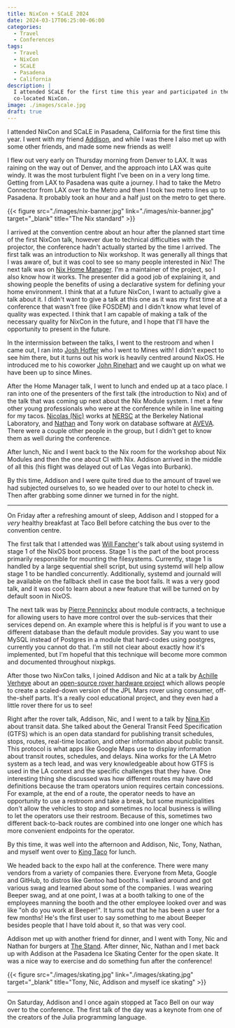 ```yaml
---
title: NixCon + SCaLE 2024
date: 2024-03-17T06:25:00-06:00
categories:
  - Travel
  - Conferences
tags:
  - Travel
  - NixCon
  - SCaLE
  - Pasadena
  - California
description: |
  I attended SCaLE for the first time this year and participated in the
  co-located NixCon.
image: ./images/scale.jpg
draft: true
---
```


I attended NixCon and SCaLE in Pasadena, California for the first time this
year. I went with my friend [Addison](https://tgrcode.com), and while I was
there I also met up with some other friends, and made some new friends as well!

I flew out very early on Thursday morning from Denver to LAX. It was raining on
the way out of Denver, and the approach into LAX was quite windy. It was the
most turbulent flight I've been on in a very long time. Getting from LAX to
Pasadena was quite a journey. I had to take the Metro Connector from LAX over to
the Metro and then I took two metro lines up to Pasadena. It probably took an
hour and a half just on the metro to get there.

{{< figure src="./images/nix-banner.jpg" link="./images/nix-banner.jpg"
target="_blank" title="The Nix standard" >}}

I arrived at the convention centre about an hour after the planned start time of
the first NixCon talk, however due to technical difficulties with the projector,
the conference hadn't actually started by the time I arrived. The first talk was
an introduction to Nix workshop. It was generally all things that I was aware
of, but it was cool to see so many people interested in Nix! The next talk was
on [Nix Home Manager](https://nix-community.github.io/home-manager/). I'm a
maintainer of the project, so I also know how it works. The presenter did a good
job of explaining it, and showing people the benefits of using a declarative
system for defining your home environment. I think that at a future NixCon, I
want to actually give a talk about it. I didn't want to give a talk at this one
as it was my first time at a conference that wasn't free (like FOSDEM) and I
didn't know what level of quality was expected. I think that I am capable of
making a talk of the necessary quality for NixCon in the future, and I hope that
I'll have the opportunity to present in the future.

In the intermission between the talks, I went to the restroom and when I came
out, I ran into [Josh Hoffer](https://www.linkedin.com/in/josh-hoffer/) who I
went to Mines with! I didn't expect to see him there, but it turns out his work
is heavily centred around NixOS. He introduced me to his coworker
[John Rinehart](https://www.linkedin.com/in/johnrichardrinehart/) and we caught
up on what we have been up to since Mines.

After the Home Manager talk, I went to lunch and ended up at a taco place. I ran
into one of the presenters of the first talk (the introduction to Nix) and of
the talk that was coming up next about the Nix Module system. I met a few other
young professionals who were at the conference while in line waiting for my
tacos. [Nicolas (Nic)](https://nicfv.com/) works at
[NERSC](https://www.nersc.gov/) at the Berkeley National Laboratory, and
[Nathan](https://www.nathanieljwright.com/) and Tony work on database software
at [AVEVA](https://www.aveva.com). There were a couple other people in the
group, but I didn't get to know them as well during the conference.

After lunch, Nic and I went back to the Nix room for the workshop about Nix
Modules and then the one about CI with Nix. Addison arrived in the middle of all
this (his flight was delayed out of Las Vegas into Burbank).

By this time, Addison and I were quite tired due to the amount of travel we had
subjected ourselves to, so we headed over to our hotel to check in. Then after
grabbing some dinner we turned in for the night.

---

On Friday after a refreshing amount of sleep, Addison and I stopped for a _very_
healthy breakfast at Taco Bell before catching the bus over to the convention
centre.

The first talk that I attended was
[Will Fancher](https://github.com/ElvishJerricco)'s talk about using systemd in
stage 1 of the NixOS boot process. Stage 1 is the part of the boot process
primarily responsible for mounting the filesystems. Currently, stage 1 is
handled by a large sequential shell script, but using systemd will help allow
stage 1 to be handled concurrently. Additionally, systemd and journald will be
available on the fallback shell in case the boot fails. It was a very good talk,
and it was cool to learn about a new feature that will be turned on by default
soon in NixOS.

The next talk was by [Pierre Penninckx](https://blog.tiserbox.com/) about module
contracts, a technique for allowing users to have more control over the
sub-services that their services depend on. An example where this is helpful is
if you want to use a different database than the default module provides. Say
you want to use MySQL instead of Postgres in a module that hard-codes using
postgres, currently you cannot do that. I'm still not clear about exactly how
it's implemented, but I'm hopeful that this technique will become more common
and documented throughout nixpkgs.

After those two NixCon talks, I joined Addison and Nic at a talk by
[Achille Verheye](https://www.achille.fyi/) about an
[open-source rover hardware project](https://open-source-rover.readthedocs.io/en/latest/)
which allows people to create a scaled-down version of the JPL Mars rover using
consumer, off-the-shelf parts. It's a really cool educational project, and they
even had a little rover there for us to see!

Right after the rover talk, Addison, Nic, and I went to a talk by
[Nina Kin](https://www.linkedin.com/in/ninakin/) about transit data. She talked
about the General Transit Feed Specification (GTFS) which is an open data
standard for publishing transit schedules, stops, routes, real-time location,
and other information about public transit. This protocol is what apps like
Google Maps use to display information about transit routes, schedules, and
delays. Nina works for the LA Metro system as a tech lead, and was very
knowledgeable about how GTFS is used in the LA context and the specific
challenges that they have. One interesting thing she discussed was how different
routes may have odd definitions because the tram operators union requires
certain concessions. For example, at the end of a route, the operator needs to
have an opportunity to use a restroom and take a break, but some municipalities
don't allow the vehicles to stop and sometimes no local business is willing to
let the operators use their restroom. Because of this, sometimes two different
back-to-back routes are combined into one longer one which has more convenient
endpoints for the operator.

By this time, it was well into the afternoon and Addison, Nic, Tony, Nathan, and
myself went over to [King Taco](https://maps.app.goo.gl/QJAAJ6unST2h7fnG9) for
lunch.

We headed back to the expo hall at the conference. There were many vendors from
a variety of companies there. Everyone from Meta, Google and GitHub, to distros
like Gentoo had booths. I walked around and got various swag and learned about
some of the companies. I was wearing Beeper swag, and at one point, I was at a
booth talking to one of the employees manning the booth and the other employee
looked over and was like "oh do you work at Beeper!". It turns out that he has
been a user for a few months! He's the first user to say something to me about
Beeper besides people that I have told about it, so that was very cool.

Addison met up with another friend for dinner, and I went with Tony, Nic and
Nathan for burgers at [The Stand](https://maps.app.goo.gl/zpwhX8zEhned77UT7).
After dinner, Nic, Nathan and I met back up with Addison at the Pasadena Ice
Skating Center for the open skate. It was a nice way to exercise and do
something fun after the conference!

{{< figure src="./images/skating.jpg" link="./images/skating.jpg"
target="_blank" title="Tony, Nic, Addison and myself ice skating" >}}

---

On Saturday, Addison and I once again stopped at Taco Bell on our way over to
the conference. The first talk of the day was a keynote from one of the creators
of the Julia programming language.
